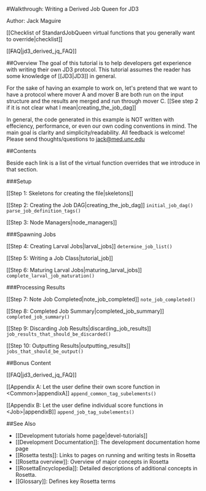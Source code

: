 #Walkthrough: Writing a Derived Job Queen for JD3

Author: Jack Maguire

[[Checklist of StandardJobQueen virtual functions that you generally want to override|checklist]]

[[~~F~~AQ|jd3_derived_jq_FAQ]]

##Overview
The goal of this tutorial is to help developers get experience with writing their own JD3 protocol.
This tutorial assumes the reader has some knowledge of [[JD3|JD3]] in general.

For the sake of having an example to work on,
let's pretend that we want to have a protocol where mover A and
mover B are both run on the input structure and the results are merged and run through mover C.
[[See step 2 if it is not clear what I mean|creating_the_job_dag]]

In general, the code generated in this example is NOT written with effeciency, performance, or even our own coding conventions in mind.
The main goal is clarity and simplicity/readability.
All feedback is welcome! Please send thoughts/questions to jack@med.unc.edu

##Contents

Beside each link is a list of the virtual function overrides that we introduce in that section.

###Setup

[[Step 1: Skeletons for creating the file|skeletons]]

[[Step 2: Creating the Job DAG|creating_the_job_dag]]
`initial_job_dag()`
`parse_job_definition_tags()`

[[Step 3: Node Managers|node_managers]]

###Spawning Jobs

[[Step 4: Creating Larval Jobs|larval_jobs]]
`determine_job_list()`

[[Step 5: Writing a Job Class|tutorial_job]]

[[Step 6: Maturing Larval Jobs|maturing_larval_jobs]]
`complete_larval_job_maturation()`

###Processing Results

[[Step 7: Note Job Completed|note_job_completed]]
`note_job_completed()`

[[Step 8: Completed Job Summary|completed_job_summary]]
`completed_job_summary()`

[[Step 9: Discarding Job Results|discarding_job_results]]
`job_results_that_should_be_discarded()`

[[Step 10: Outputting Results|outputting_results]]
`jobs_that_should_be_output()`

##Bonus Content

[[FAQ|jd3_derived_jq_FAQ]]

[[Appendix A: Let the user define their own score function in &lt;Common>|appendixA]]
`append_common_tag_subelements()`

[[Appendix B: Let the user define individual score functions in &lt;Job>|appendixB]]
`append_job_tag_subelements()`

##See Also

* [[Development tutorials home page|devel-tutorials]]
* [[Development Documentation]]: The development documentation home page
* [[Rosetta tests]]: Links to pages on running and writing tests in Rosetta
* [[Rosetta overview]]: Overview of major concepts in Rosetta
* [[RosettaEncyclopedia]]: Detailed descriptions of additional concepts in Rosetta.
* [[Glossary]]: Defines key Rosetta terms